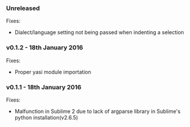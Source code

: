 ### Unreleased

Fixes:
  - Dialect/language setting not being passed when indenting a selection

### v0.1.2 - 18th January 2016

Fixes:
  - Proper yasi module importation

### v0.1.1 - 18th January 2016

Fixes:

  - Malfunction in Sublime 2 due to lack of argparse library in Sublime's python
    installation(v2.6.5)
